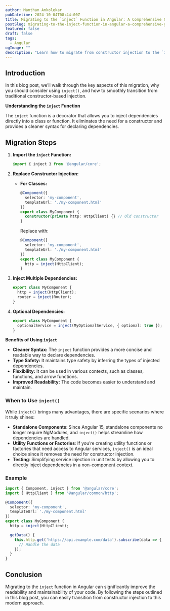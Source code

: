 ```yaml
---
author: Manthan Ankolekar
pubDatetime: 2024-10-04T08:44:00Z
title: Migrating to the `inject` Function in Angular: A Comprehensive Guide
postSlug: migrating-to-the-inject-function-in-angular-a-comprehensive-guide
featured: false
draft: false
tags:
  - Angular
ogImage: ""
description: "Learn how to migrate from constructor injection to the `inject` function in Angular. This comprehensive guide provides step-by-step instructions and examples for a smooth transition."
---
```


## Introduction

In this blog post, we’ll walk through the key aspects of this migration, why you should consider using `inject()`, and how to smoothly transition from traditional constructor-based injection.

**Understanding the `inject` Function**

The `inject` function is a decorator that allows you to inject dependencies directly into a class or function. It eliminates the need for a constructor and provides a cleaner syntax for declaring dependencies.

## Migration Steps

1. **Import the `inject` Function:**

   ```typescript
   import { inject } from '@angular/core';
   ```

2. **Replace Constructor Injection:**

   - **For Classes:**

     ```typescript
     @Component({
       selector: 'my-component',
       templateUrl: './my-component.html'
     })
     export class MyComponent {
       constructor(private http: HttpClient) {} // Old constructor
     }
     ```

     Replace with:

     ```typescript
     @Component({
       selector: 'my-component',
       templateUrl: './my-component.html'
     })
     export class MyComponent {
       http = inject(HttpClient);
     }
     ```

3. **Inject Multiple Dependencies:**

   ```typescript
   export class MyComponent {
     http = inject(HttpClient);
     router = inject(Router);
   }
   ```

4. **Optional Dependencies:**

   ```typescript
   export class MyComponent {
     optionalService = inject(MyOptionalService, { optional: true });
   }
   ```

**Benefits of Using `inject`**

- **Cleaner Syntax:** The `inject` function provides a more concise and readable way to declare dependencies.
- **Type Safety:** It maintains type safety by inferring the types of injected dependencies.
- **Flexibility:** It can be used in various contexts, such as classes, functions, and arrow functions.
- **Improved Readability:** The code becomes easier to understand and maintain.

### When to Use `inject()`

While `inject()` brings many advantages, there are specific scenarios where it truly shines:

- **Standalone Components**: Since Angular 15, standalone components no longer require NgModules, and `inject()` helps streamline how dependencies are handled.
- **Utility Functions or Factories**: If you’re creating utility functions or factories that need access to Angular services, `inject()` is an ideal choice since it removes the need for constructor injection.
- **Testing**: Simplifying service injection in unit tests by allowing you to directly inject dependencies in a non-component context.

### Example

```typescript
import { Component, inject } from '@angular/core';
import { HttpClient } from '@angular/common/http';

@Component({
  selector: 'my-component',
  templateUrl: './my-component.html'
})
export class MyComponent {
  http = inject(HttpClient);

  getData() {
    this.http.get('https://api.example.com/data').subscribe(data => {
      // Handle the data
    });
  }
}
```

## Conclusion

Migrating to the `inject` function in Angular can significantly improve the readability and maintainability of your code. By following the steps outlined in this blog post, you can easily transition from constructor injection to this modern approach.
